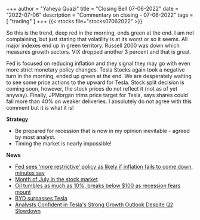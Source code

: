 +++
author = "Yaheya Quazi"
title = "Closing Bell 07-06-2022"
date = "2022-07-06"
description = "Commentary on closing - 07-06-2022"
tags = [
"trading"
]
+++
{{< stocks file="stocks07062022" >}}

So this is the trend, deep red in the morning, ends green at the end. I am not complaining, but just stating that volatility is at its worst or so it seems. All major indexes end up in green territory. Russell 2000 was down which measures growth sectors. VIX dropped another 3 percent and that is great. 

Fed is focused on reducing inflation and they signal they may go with even more strict monetary policy changes. Tesla Stocks again took a negative turn in the morning, ended up green at the end. We are desperately waiting to see some price actions to the upward for Tesla. Stock split decision is coming soon, however, the stock prices do not reflect it (not as of yet anyway). Finally, JPMorgan trims price target for Tesla, says shares could fall more than 40% on weaker deliveries. I absolutely do not agree with this comment but it is what it is!


**Strategy**

* Be prepared for recession that is now in my opinion inevitable - agreed by most analyst.
* Timing the market is nearly impossible!

**News**

* [Fed sees ‘more restrictive’ policy as likely if inflation fails to come down, minutes say](https://www.cnbc.com/2022/07/06/fed-minutes-june-2022.html)
* [Month of July in the stock market](https://www.seeitmarket.com/july-stock-market-seasonality-historical-data-insights-18161/)
* [Oil tumbles as much as 10%, breaks below $100 as recession fears mount](https://www.cnbc.com/2022/07/05/oil-tumbles-more-than-8percent-breaks-below-100-as-recession-fears-mount.html)
* [BYD surpasses Tesla](https://pandaily.com/byd-surpasses-tesla-to-rank-top-in-global-nev-sales-in-h1/)
* [Analysts Confident in Tesla's Strong Growth Outlook Despite Q2 Slowdown](https://www.tesmanian.com/blogs/tesmanian-blog/analysts-confident-in-teslas-strong-growth-outlook-despite-q2-2022-slowdown)



